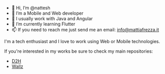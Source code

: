 - 👋 Hi, I’m @nattesh
- 👀 I’m a Mobile and Web developer
- 💞️ I usually work with Java and Angular
- 🌱 I’m currently learning Flutter
- 📫 If you need to reach me just send me an email: info@mattiafrezza.it

I'm a tech enthusiast and I love to work using Web or Mobile technologies. 

If you're interested in my works be sure to check my main repositories: 

 - [D2H](https://github.com/nattesh/d2h-app)
 - [Wallz](https://github.com/nattesh/wallz)
